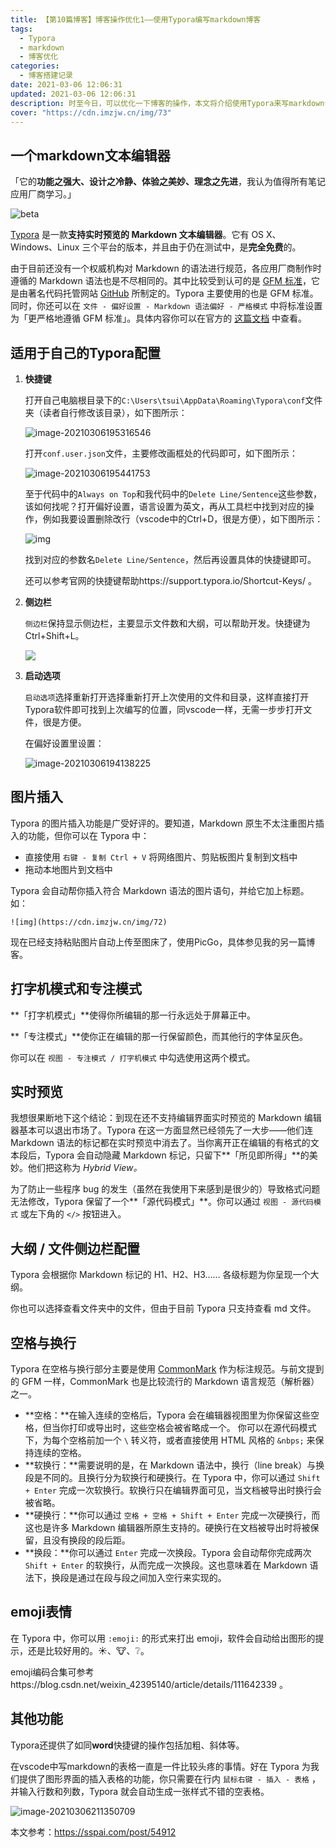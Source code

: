 ```yaml
---
title: 【第10篇博客】博客操作优化1——使用Typora编写markdown博客
tags:
  - Typora
  - markdown
  - 博客优化
categories:
  - 博客搭建记录
date: 2021-03-06 12:06:31
updated: 2021-03-06 12:06:31
description: 时至今日，可以优化一下博客的操作，本文将介绍使用Typora来写markdown语言，最为方便的在于图片的粘贴。以及自己的优化操作中的Typora偏好设置。
cover: "https://cdn.imzjw.cn/img/73"
---
```




## 一个markdown文本编辑器

「它的**功能之强大、设计之冷静、体验之美妙、理念之先进**，我认为值得所有笔记应用厂商学习。」

![beta](https://gitee.com/tsuiwade/images/raw/master/beta.gif)

[Typora](https://www.typora.io/) 是一款**支持实时预览的 Markdown 文本编辑器**。它有 OS X、Windows、Linux 三个平台的版本，并且由于仍在测试中，是**完全免费**的。

由于目前还没有一个权威机构对 Markdown 的语法进行规范，各应用厂商制作时遵循的 Markdown 语法也是不尽相同的。其中比较受到认可的是 [GFM 标准](https://github.github.com/gfm/)，它是由著名代码托管网站 [GitHub](https://github.com/) 所制定的。Typora 主要使用的也是 GFM 标准。同时，你还可以在 `文件 - 偏好设置 - Markdown 语法偏好 - 严格模式` 中将标准设置为「更严格地遵循 GFM 标准」。具体内容你可以在官方的 [这篇文档](http://support.typora.io/Strict-Mode/) 中查看。



## 适用于自己的Typora配置

1. **快捷键**

   打开自己电脑根目录下的`C:\Users\tsui\AppData\Roaming\Typora\conf`文件夹（读者自行修改该目录），如下图所示：

   ![image-20210306195316546](https://gitee.com/tsuiwade/images/raw/master/image-20210306195316546.png)

   打开`conf.user.json`文件，主要修改画框处的代码即可，如下图所示：

   ![image-20210306195441753](https://gitee.com/tsuiwade/images/raw/master/image-20210306195441753.png)

   至于代码中的`Always on Top`和我代码中的`Delete Line/Sentence`这些参数，该如何找呢？打开偏好设置，语言设置为英文，再从工具栏中找到对应的操作，例如我要设置删除改行（vscode中的Ctrl+D，很是方便），如下图所示：

   ![img](https://gitee.com/tsuiwade/images/raw/master/8EFBAA12EABA3092AE1EB1CE061298DD.png)

   找到对应的参数名`Delete Line/Sentence`，然后再设置具体的快捷键即可。

   还可以参考官网的快捷键帮助https://support.typora.io/Shortcut-Keys/ 。

2. **侧边栏**

   `侧边栏`保持显示侧边栏，主要显示文件数和大纲，可以帮助开发。快捷键为Ctrl+Shift+L。

   ![](https://gitee.com/tsuiwade/images/raw/master/image-20210306194555367.png)

3. **启动选项**

   `启动选项`选择重新打开选择重新打开上次使用的文件和目录，这样直接打开Typora软件即可找到上次编写的位置，同vscode一样，无需一步步打开文件，很是方便。

   在偏好设置里设置：

   ![image-20210306194138225](https://gitee.com/tsuiwade/images/raw/master/image-20210306194138225.png)

   


## 图片插入

Typora 的图片插入功能是广受好评的。要知道，Markdown 原生不太注重图片插入的功能，但你可以在 Typora 中：

- 直接使用 `右键 - 复制 Ctrl + V` 将网络图片、剪贴板图片复制到文档中
- 拖动本地图片到文档中

Typora 会自动帮你插入符合 Markdown 语法的图片语句，并给它加上标题。如：

`![img](https://cdn.imzjw.cn/img/72)`

现在已经支持粘贴图片自动上传至图床了，使用PicGo，具体参见我的另一篇博客。

## 打字机模式和专注模式

**「打字机模式」**使得你所编辑的那一行永远处于屏幕正中。

**「专注模式」**使你正在编辑的那一行保留颜色，而其他行的字体呈灰色。

你可以在 `视图 - 专注模式 / 打字机模式` 中勾选使用这两个模式。

## 实时预览

我想很果断地下这个结论：到现在还不支持编辑界面实时预览的 Markdown 编辑器基本可以退出市场了。Typora 在这一方面显然已经领先了一大步——他们连 Markdown 语法的标记都在实时预览中消去了。当你离开正在编辑的有格式的文本段后，Typora 会自动隐藏 Markdown 标记，只留下**「所见即所得」**的美妙。他们把这称为 *Hybrid View。*

为了防止一些程序 bug 的发生（虽然在我使用下来感到是很少的）导致格式问题无法修改，Typora 保留了一个**「源代码模式」**。你可以通过 `视图 - 源代码模式` 或左下角的 `</>` 按钮进入。

## 大纲 / 文件侧边栏配置

Typora 会根据你 Markdown 标记的 H1、H2、H3…… 各级标题为你呈现一个大纲。

你也可以选择查看文件夹中的文件，但由于目前 Typora 只支持查看 md 文件。     

## 空格与换行

Typora 在空格与换行部分主要是使用 [CommonMark](http://www.commonmark.cn/w/) 作为标注规范。与前文提到的 GFM 一样，CommonMark 也是比较流行的 Markdown 语言规范（解析器）之一。 

- **空格：**在输入连续的空格后，Typora 会在编辑器视图里为你保留这些空格，但当你打印或导出时，这些空格会被省略成一个。 
  你可以在源代码模式下，为每个空格前加一个 `\` 转义符，或者直接使用 HTML 风格的 `&nbps;` 来保持连续的空格。
- **软换行：**需要说明的是，在 Markdown 语法中，换行（line break）与换段是不同的。且换行分为软换行和硬换行。在 Typora 中，你可以通过 `Shift + Enter` 完成一次软换行。软换行只在编辑界面可见，当文档被导出时换行会被省略。
- **硬换行：**你可以通过 `空格 + 空格 + Shift + Enter` 完成一次硬换行，而这也是许多 Markdown 编辑器所原生支持的。硬换行在文档被导出时将被保留，且没有换段的段后距。
- **换段：**你可以通过 `Enter` 完成一次换段。Typora 会自动帮你完成两次 `Shift + Enter` 的软换行，从而完成一次换段。这也意味着在 Markdown 语法下，换段是通过在段与段之间加入空行来实现的。 

## emoji表情

在 Typora 中，你可以用 `:emoji:` 的形式来打出 emoji，软件会自动给出图形的提示，还是比较好用的。:sunny:、:cow:、:grey_question:。

emoji编码合集可参考https://blog.csdn.net/weixin_42395140/article/details/111642339 。

## 其他功能

Typora还提供了如同**word**快捷键的操作包括加粗、斜体等。

在vscode中写markdown的表格一直是一件比较头疼的事情。好在 Typora 为我们提供了图形界面的插入表格的功能，你只需要在行内 `鼠标右键 - 插入 - 表格` ，并输入行数和列数，Typora 就会自动生成一张样式不错的空表格。

![image-20210306211350709](https://gitee.com/tsuiwade/images/raw/master/image-20210306211350709.png)





本文参考：https://sspai.com/post/54912